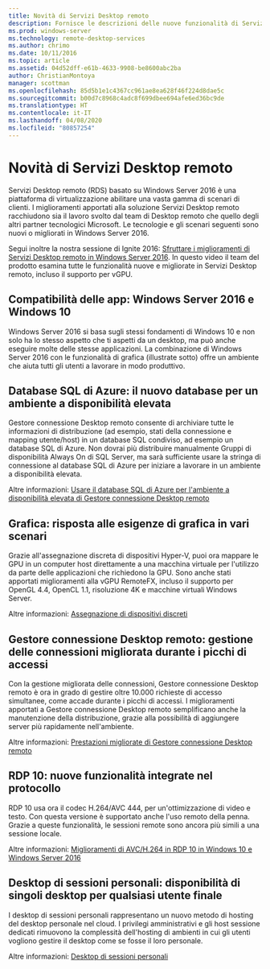 ```yaml
---
title: Novità di Servizi Desktop remoto
description: Fornisce le descrizioni delle nuove funzionalità di Servizi Desktop remoto in Windows Server 2016.
ms.prod: windows-server
ms.technology: remote-desktop-services
ms.author: chrimo
ms.date: 10/11/2016
ms.topic: article
ms.assetid: 04d52dff-e61b-4633-9908-be8600abc2ba
author: ChristianMontoya
manager: scottman
ms.openlocfilehash: 85d5b1e1c4367cc961ae8ea628f46f224d8dae5c
ms.sourcegitcommit: b00d7c8968c4adc8f699dbee694afe6ed36bc9de
ms.translationtype: HT
ms.contentlocale: it-IT
ms.lasthandoff: 04/08/2020
ms.locfileid: "80857254"
---
```

# <a name="whats-new-in-remote-desktop-services"></a>Novità di Servizi Desktop remoto

Servizi Desktop remoto (RDS) basato su Windows Server 2016 è una piattaforma di virtualizzazione abilitare una vasta gamma di scenari di clienti. I miglioramenti apportati alla soluzione Servizi Desktop remoto racchiudono sia il lavoro svolto dal team di Desktop remoto che quello degli altri partner tecnologici Microsoft. Le tecnologie e gli scenari seguenti sono nuovi o migliorati in Windows Server 2016.

Segui inoltre la nostra sessione di Ignite 2016: [Sfruttare i miglioramenti di Servizi Desktop remoto in Windows Server 2016](https://channel9.msdn.com/Events/Ignite/2016/BRK3098). In questo video il team del prodotto esamina tutte le funzionalità nuove e migliorate in Servizi Desktop remoto, incluso il supporto per vGPU. 

## <a name="app-compatibility---windows-server-2016-and-windows-10"></a>Compatibilità delle app: Windows Server 2016 e Windows 10
Windows Server 2016 si basa sugli stessi fondamenti di Windows 10 e non solo ha lo stesso aspetto che ti aspetti da un desktop, ma può anche eseguire molte delle stesse applicazioni. La combinazione di Windows Server 2016 con le funzionalità di grafica (illustrate sotto) offre un ambiente che aiuta tutti gli utenti a lavorare in modo produttivo. 

## <a name="azure-sql-database---the-new-database-for-your-highly-available-environment"></a>Database SQL di Azure: il nuovo database per un ambiente a disponibilità elevata
Gestore connessione Desktop remoto consente di archiviare tutte le informazioni di distribuzione (ad esempio, stati della connessione e mapping utente/host) in un database SQL condiviso, ad esempio un database SQL di Azure. Non dovrai più distribuire manualmente Gruppi di disponibilità Always On di SQL Server, ma sarà sufficiente usare la stringa di connessione al database SQL di Azure per iniziare a lavorare in un ambiente a disponibilità elevata.

Altre informazioni: [Usare il database SQL di Azure per l'ambiente a disponibilità elevata di Gestore connessione Desktop remoto](https://blogs.technet.microsoft.com/enterprisemobility/2016/05/03/new-windows-server-2016-capability-use-azure-sql-db-for-your-remote-desktop-connection-broker-high-availability-environment/)

## <a name="graphics---solving-graphics-needs-across-various-scenarios"></a>Grafica: risposta alle esigenze di grafica in vari scenari
Grazie all'assegnazione discreta di dispositivi Hyper-V, puoi ora mappare le GPU in un computer host direttamente a una macchina virtuale per l'utilizzo da parte delle applicazioni che richiedono la GPU. Sono anche stati apportati miglioramenti alla vGPU RemoteFX, incluso il supporto per OpenGL 4.4, OpenCL 1.1, risoluzione 4K e macchine virtuali Windows Server.

Altre informazioni: [Assegnazione di dispositivi discreti](https://blogs.technet.microsoft.com/virtualization/2015/11/)

## <a name="rd-connection-broker---improved-connection-handling-during-logon-storms"></a>Gestore connessione Desktop remoto: gestione delle connessioni migliorata durante i picchi di accessi
Con la gestione migliorata delle connessioni, Gestore connessione Desktop remoto è ora in grado di gestire oltre 10.000 richieste di accesso simultanee, come accade durante i picchi di accessi. I miglioramenti apportati a Gestore connessione Desktop remoto semplificano anche la manutenzione della distribuzione, grazie alla possibilità di aggiungere server più rapidamente nell'ambiente.

Altre informazioni: [Prestazioni migliorate di Gestore connessione Desktop remoto](https://blogs.technet.microsoft.com/enterprisemobility/2015/12/15/improved-remote-desktop-connection-broker-performance-with-windows-server-2016-and-windows-server-2012-r2-hotfix-kb3091411/)

## <a name="rdp-10---new-capabilities-built-into-the-protocol"></a>RDP 10: nuove funzionalità integrate nel protocollo
RDP 10 usa ora il codec H.264/AVC 444, per un'ottimizzazione di video e testo. Con questa versione è supportato anche l'uso remoto della penna. Grazie a queste funzionalità, le sessioni remote sono ancora più simili a una sessione locale.  

Altre informazioni: [Miglioramenti di AVC/H.264 in RDP 10 in Windows 10 e Windows Server 2016](https://blogs.technet.microsoft.com/enterprisemobility/2016/01/11/remote-desktop-protocol-rdp-10-avch-264-improvements-in-windows-10-and-windows-server-2016-technical-preview/)

## <a name="personal-session-desktops---providing-individual-desktops-to-any-end-user"></a>Desktop di sessioni personali: disponibilità di singoli desktop per qualsiasi utente finale
I desktop di sessioni personali rappresentano un nuovo metodo di hosting del desktop personale nel cloud. I privilegi amministrativi e gli host sessione dedicati rimuovono la complessità dell'hosting di ambienti in cui gli utenti vogliono gestire il desktop come se fosse il loro personale.

Altre informazioni: [Desktop di sessioni personali](rds-personal-session-desktops.md)
